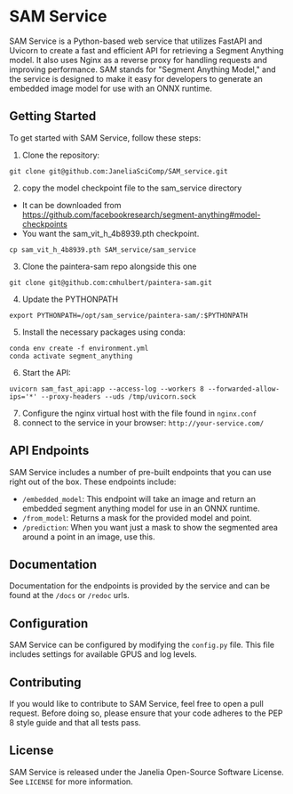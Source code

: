 

# SAM Service

SAM Service is a Python-based web service that utilizes FastAPI and Uvicorn to create a fast and efficient API for retrieving a Segment Anything model. It also uses Nginx as a reverse proxy for handling requests and improving performance. SAM stands for "Segment Anything Model," and the service is designed to make it easy for developers to generate an embedded image model for use with an ONNX runtime.

## Getting Started

To get started with SAM Service, follow these steps:

1. Clone the repository: 
```
git clone git@github.com:JaneliaSciComp/SAM_service.git
```
2. copy the model checkpoint file to the sam_service directory

 - It can be downloaded from https://github.com/facebookresearch/segment-anything#model-checkpoints
 - You want the sam_vit_h_4b8939.pth checkpoint.
  
```
cp sam_vit_h_4b8939.pth SAM_service/sam_service
```

3. Clone the paintera-sam repo alongside this one
```
git clone git@github.com:cmhulbert/paintera-sam.git
```

4. Update the PYTHONPATH
```
export PYTHONPATH=/opt/sam_service/paintera-sam/:$PYTHONPATH
```

5. Install the necessary packages using conda: 
```
conda env create -f environment.yml
conda activate segment_anything
```
6. Start the API: 
```
uvicorn sam_fast_api:app --access-log --workers 8 --forwarded-allow-ips='*' --proxy-headers --uds /tmp/uvicorn.sock
```
7. Configure the nginx virtual host with the file found in `nginx.conf`
8. connect to the service in your browser: `http://your-service.com/`

## API Endpoints

SAM Service includes a number of pre-built endpoints that you can use right out of the box. These endpoints include:

- `/embedded_model`: This endpoint will take an image and return an embedded segment anything model for use in an ONNX runtime. 
- `/from_model`: Returns a mask for the provided model and point.
- `/prediction`: When you want just a mask to show the segmented area around a point in an image, use this. 

## Documentation
Documentation for the endpoints is provided by the service and can be found at the `/docs` or `/redoc` urls.

## Configuration

SAM Service can be configured by modifying the `config.py` file. This file includes settings for available GPUS and log levels.

## Contributing

If you would like to contribute to SAM Service, feel free to open a pull request. Before doing so, please ensure that your code adheres to the PEP 8 style guide and that all tests pass.

## License

SAM Service is released under the Janelia Open-Source Software License. See `LICENSE` for more information.

